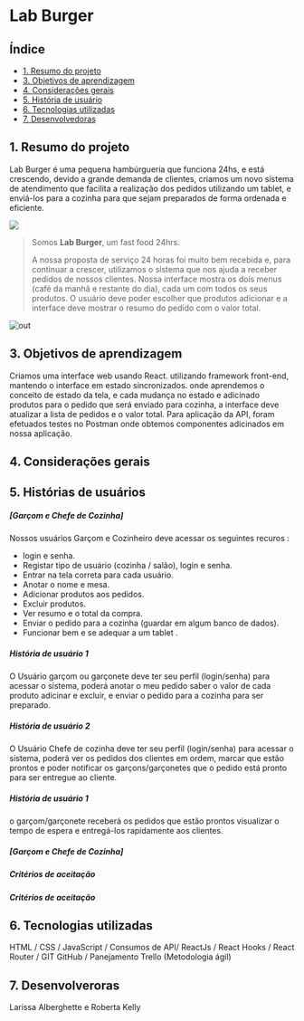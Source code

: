 # Lab Burger 

## Índice

- [1. Resumo do projeto](#1-resumo-do-projeto)
- [3. Objetivos de aprendizagem](#3-objetivos-de-aprendizagem)
- [4. Considerações gerais](#4-considerações-gerais)
- [5. História de usuário](#5-Garçom-e-chefe-de-Cozinha)
- [6. Tecnologias utilizadas](#6-Tecnologias)
- [7. Desenvolvedoras](#7-Desenvolveroras)



## 1. Resumo do projeto

Lab Burger é uma pequena hambúrgueria que funciona 24hs, e está crescendo, devido a grande demanda de clientes, criamos um novo sistema de atendimento que facilita a realização dos pedidos utilizando um tablet, e enviá-los para a cozinha para que sejam preparados de forma ordenada e eficiente.


![](https://user-images.githubusercontent.com/110297/42118136-996b4a52-7bc6-11e8-8a03-ada078754715.jpg)


> Somos **Lab Burger**, um fast food 24hrs.
>
> A nossa proposta de serviço 24 horas foi muito bem recebida e, para continuar a
> crescer, utilizamos o sistema que nos ajuda a receber pedidos de nossos
> clientes.
Nossa interface mostra os dois menus (café da manhã e restante do dia), cada
um com todos os seus produtos. O usuário deve poder escolher que produtos
adicionar e a interface deve mostrar o resumo do pedido com o valor total.

![out](https://user-images.githubusercontent.com/110297/45984241-b8b51c00-c025-11e8-8fa4-a390016bee9d.gif)

## 3. Objetivos de aprendizagem

Criamos uma interface web usando React. utilizando framework front-end, mantendo o interface em estado sincronizados. onde aprendemos o conceito de estado da tela, e cada mudança no estado e adicinado produtos para o pedido que será  enviado para cozinha, a interface deve atualizar a lista de pedidos e o valor total.
Para aplicação da API, foram efetuados testes no Postman onde obtemos componentes adicinados em nossa aplicação. 

## 4. Considerações gerais


## 5. Histórias de usuários

##### [Garçom e Chefe de Cozinha]

Nossos usuários Garçom e Cozinheiro deve acessar os seguintes recuros :

- login e senha.
- Registar tipo de usuário (cozinha / salão), login e senha.
- Entrar na tela correta para cada usuário.
- Anotar o nome e mesa.
- Adicionar produtos aos pedidos.
- Excluir produtos.
- Ver resumo e o total da compra.
- Enviar o pedido para a cozinha (guardar em algum banco de dados).
- Funcionar bem e se adequar a um tablet .

##### História de usuário 1
 O Usuário garçom ou garçonete deve ter seu perfil (login/senha) para acessar o sistema, poderá anotar o meu pedido saber o valor de cada produto adicinar e excluir, e enviar o pedido para a cozinha para ser preparado.

##### História de usuário 2
O Usuário Chefe de cozinha deve ter seu perfil (login/senha) para acessar o sistema, poderá ver os pedidos dos clientes em ordem, marcar que estão prontos e poder notificar os garçons/garçonetes que o pedido está pronto para ser entregue ao cliente.

##### História de usuário 1
o garçom/garçonete receberá os pedidos que estão prontos visualizar o tempo de espera e entregá-los rapidamente aos clientes.


##### [Garçom e Chefe de Cozinha]



##### Critérios de aceitação

##### Critérios de aceitação

## 6. Tecnologias utilizadas

HTML / CSS / JavaScript / Consumos de API/ ReactJs / React Hooks / React Router / GIT GitHub / Panejamento Trello (Metodologia ágil)

## 7. Desenvolveroras
Larissa Alberghette e Roberta Kelly  

